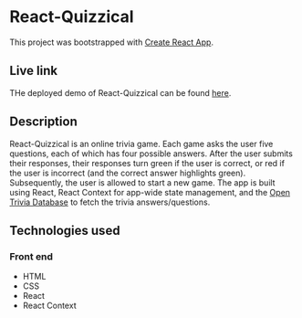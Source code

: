 # React-Quizzical

This project was bootstrapped with [Create React App](https://github.com/facebook/create-react-app).

## Live link

THe deployed demo of React-Quizzical can be found [here](https://foto-quizzical.herokuapp.com").

## Description

React-Quizzical is an online trivia game. Each game asks the user five questions, each of which has four possible answers. After the user submits their responses, their responses turn green if the user is correct, or red if the user is incorrect (and the correct answer highlights green). Subsequently, the user is allowed to start a new game. The app is built using React, React Context for app-wide state management, and the [Open Trivia Database](https://opentdb.com/) to fetch the trivia answers/questions.

## Technologies used

### Front end
- HTML
- CSS
- React
- React Context